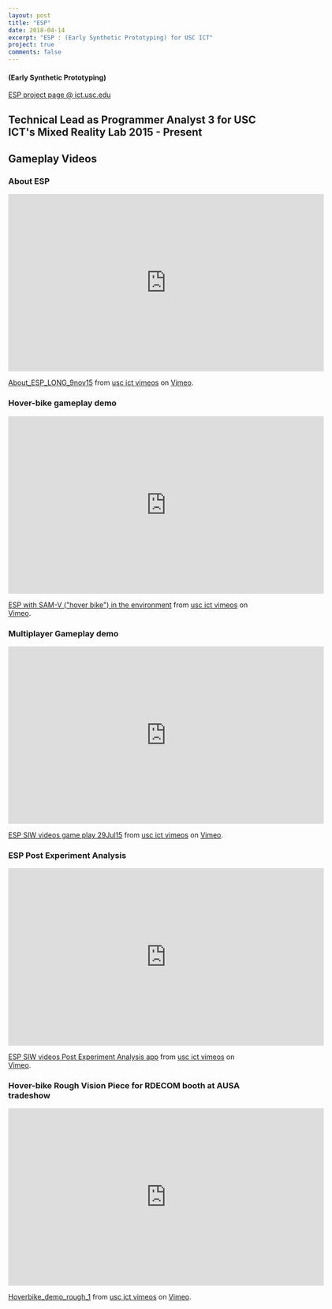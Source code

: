 ```yaml
---
layout: post
title: "ESP"
date: 2018-04-14
excerpt: "ESP : (Early Synthetic Prototyping) for USC ICT"
project: true
comments: false
---
```


#### (Early Synthetic Prototyping)

[ESP project page @ ict.usc.edu](http://ict.usc.edu/prototypes/early-synthetic-prototyping-esp/)





## Technical Lead as Programmer Analyst 3 for USC ICT's Mixed Reality Lab 2015 - Present




## Gameplay Videos

### About ESP

<iframe src="https://player.vimeo.com/video/145230112" width="640" height="360" frameborder="0" webkitallowfullscreen mozallowfullscreen allowfullscreen></iframe>
<p><a href="https://vimeo.com/145230112">About_ESP_LONG_9nov15</a> from <a href="https://vimeo.com/user29862121">usc ict vimeos</a> on <a href="https://vimeo.com">Vimeo</a>.</p>


### Hover-bike gameplay demo

<iframe src="https://player.vimeo.com/video/139283830" width="640" height="360" frameborder="0" webkitallowfullscreen mozallowfullscreen allowfullscreen></iframe>
<p><a href="https://vimeo.com/139283830">ESP with SAM-V (&quot;hover bike&quot;) in the environment</a> from <a href="https://vimeo.com/user29862121">usc ict vimeos</a> on <a href="https://vimeo.com">Vimeo</a>.</p>


### Multiplayer Gameplay demo

<iframe src="https://player.vimeo.com/video/139283769" width="640" height="360" frameborder="0" webkitallowfullscreen mozallowfullscreen allowfullscreen></iframe>
<p><a href="https://vimeo.com/139283769">ESP SIW videos game play 29Jul15</a> from <a href="https://vimeo.com/user29862121">usc ict vimeos</a> on <a href="https://vimeo.com">Vimeo</a>.</p>

### ESP Post Experiment Analysis

<iframe src="https://player.vimeo.com/video/139283668" width="640" height="360" frameborder="0" webkitallowfullscreen mozallowfullscreen allowfullscreen></iframe>
<p><a href="https://vimeo.com/139283668">ESP SIW videos Post Experiment Analysis app</a> from <a href="https://vimeo.com/user29862121">usc ict vimeos</a> on <a href="https://vimeo.com">Vimeo</a>.</p>

### Hover-bike Rough Vision Piece for RDECOM booth at AUSA tradeshow

<iframe src="https://player.vimeo.com/video/158551240" width="640" height="360" frameborder="0" webkitallowfullscreen mozallowfullscreen allowfullscreen></iframe>
<p><a href="https://vimeo.com/158551240">Hoverbike_demo_rough_1</a> from <a href="https://vimeo.com/user29862121">usc ict vimeos</a> on <a href="https://vimeo.com">Vimeo</a>.</p>